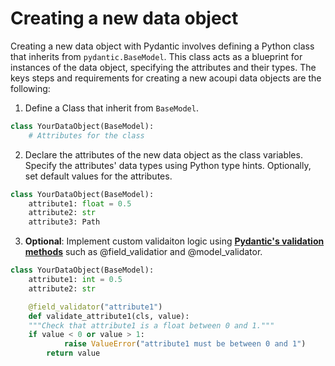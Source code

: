 # Creating a new data object

Creating a new data object with Pydantic involves defining a Python class that
inherits from `pydantic.BaseModel`. This class acts as a blueprint for instances
of the data object, specifying the attributes and their types. The keys steps
and requirements for creating a new acoupi data objects are the following:

1. Define a Class that inherit from `BaseModel`.

```python
class YourDataObject(BaseModel):
    # Attributes for the class
```

2. Declare the attributes of the new data object as the class variables. Specify
   the attributes' data types using Python type hints. Optionally, set default
   values for the attributes.

```python
class YourDataObject(BaseModel):
    attribute1: float = 0.5
    attribute2: str
    attribute3: Path
```

3. **Optional**: Implement custom validaiton logic using
   [**Pydantic's validation methods**](https://docs.pydantic.dev/dev/concepts/validators/#annotated-validators)
   such as @field_validatior and @model_validator.

```python
class YourDataObject(BaseModel):
    attribute1: int = 0.5
    attribute2: str

    @field_validator("attribute1")
    def validate_attribute1(cls, value):
    """Check that attribute1 is a float between 0 and 1."""
    if value < 0 or value > 1:
            raise ValueError("attribute1 must be between 0 and 1")
        return value
```

